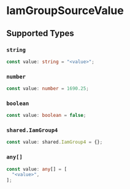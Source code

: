 # IamGroupSourceValue


## Supported Types

### `string`

```typescript
const value: string = "<value>";
```

### `number`

```typescript
const value: number = 1690.25;
```

### `boolean`

```typescript
const value: boolean = false;
```

### `shared.IamGroup4`

```typescript
const value: shared.IamGroup4 = {};
```

### `any[]`

```typescript
const value: any[] = [
  "<value>",
];
```

